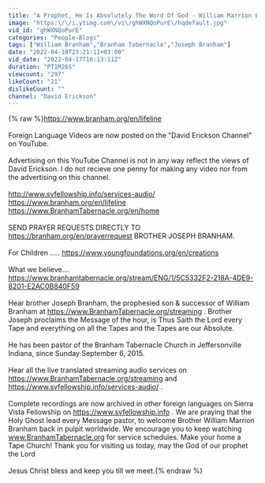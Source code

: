 ```yaml
---
title: "A Prophet, He Is Absolutely The Word Of God - William Marrion Branham"
image: "https:\/\/i.ytimg.com\/vi\/ghWXNQoPurE\/hqdefault.jpg"
vid_id: "ghWXNQoPurE"
categories: "People-Blogs"
tags: ["William Branham","Branham Tabernacle","Joseph Branham"]
date: "2022-04-18T23:21:11+03:00"
vid_date: "2022-04-17T16:13:11Z"
duration: "PT1M26S"
viewcount: "297"
likeCount: "21"
dislikeCount: ""
channel: "David Erickson"
---
```

{% raw %}<a rel="nofollow" target="blank" href="https://www.branham.org/en/lifeline">https://www.branham.org/en/lifeline</a><br /><br />Foreign Language Videos are now posted on the  &quot;David Erickson Channel&quot; on YouTube.<br /><br />Advertising on this YouTube Channel is not in any way reflect the views of David Erickson. I do not recieve one penny for making any video nor from the advertising on this channel. <br /><br /><a rel="nofollow" target="blank" href="http://www.svfellowship.info/services-audio/">http://www.svfellowship.info/services-audio/</a><br /><a rel="nofollow" target="blank" href="https://www.branham.org/en/lifeline">https://www.branham.org/en/lifeline</a><br /><a rel="nofollow" target="blank" href="https://www.BranhamTabernacle.org/en/home">https://www.BranhamTabernacle.org/en/home</a><br /><br />SEND PRAYER REQUESTS DIRECTLY TO <a rel="nofollow" target="blank" href="https://branham.org/en/prayerrequest">https://branham.org/en/prayerrequest</a> BROTHER JOSEPH BRANHAM.<br /><br />For Children .....  <a rel="nofollow" target="blank" href="https://www.youngfoundations.org/en/creations">https://www.youngfoundations.org/en/creations</a><br /><br />What we believe....<br /><a rel="nofollow" target="blank" href="https://www.branhamtabernacle.org/stream/ENG/1/5C5332F2-218A-4DE9-8201-E2AC0B840F59">https://www.branhamtabernacle.org/stream/ENG/1/5C5332F2-218A-4DE9-8201-E2AC0B840F59</a><br /><br />Hear brother Joseph Branham, the prophesied son &amp; successor of William Branham at <a rel="nofollow" target="blank" href="https://www.BranhamTabernacle.org/streaming">https://www.BranhamTabernacle.org/streaming</a> .  Brother Joseph proclaims the Message of the hour, is Thus Saith the Lord every Tape and everything on all the Tapes and the Tapes are our Absolute. <br /><br />He has been pastor of the Branham Tabernacle Church in Jeffersonville Indiana, since Sunday September 6, 2015. <br /><br />Hear all the live translated streaming audio services on <a rel="nofollow" target="blank" href="https://www.BranhamTabernacle.org/streaming">https://www.BranhamTabernacle.org/streaming</a> and <a rel="nofollow" target="blank" href="https://www.svfellowship.info/services-audio/">https://www.svfellowship.info/services-audio/</a> .  <br /><br />Complete recordings are now archived in other foreign languages on Sierra Vista Fellowship on <a rel="nofollow" target="blank" href="https://www.svfellowship.info">https://www.svfellowship.info</a> . We are praying that the Holy Ghost lead every Message pastor, to welcome Brother William Marrion Branham back in pulpit worldwide. We encourage you to keep watching www.BranhamTabernacle.org for service schedules. Make your home a Tape Church! Thank you for visiting us today, may the God of our prophet the Lord <br /><br />Jesus Christ bless and keep you till we meet.{% endraw %}

